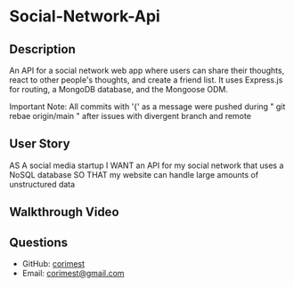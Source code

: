 # Social-Network-Api

## Description

An API for a social network web app where users can share their thoughts, react to other people's thoughts, and create a friend list. It uses Express.js for routing, a MongoDB database, and the Mongoose ODM.

Important Note: All commits with '{' as a message were pushed during " git rebae origin/main " after issues with divergent branch and remote

## User Story 
AS A social media startup
I WANT an API for my social network that uses a NoSQL database
SO THAT my website can handle large amounts of unstructured data

## Walkthrough Video

## Questions
  - GitHub: [corimest](https://github.com/corimest)
  - Email: [corimest@gmail.com](mailto:user@example.com)
